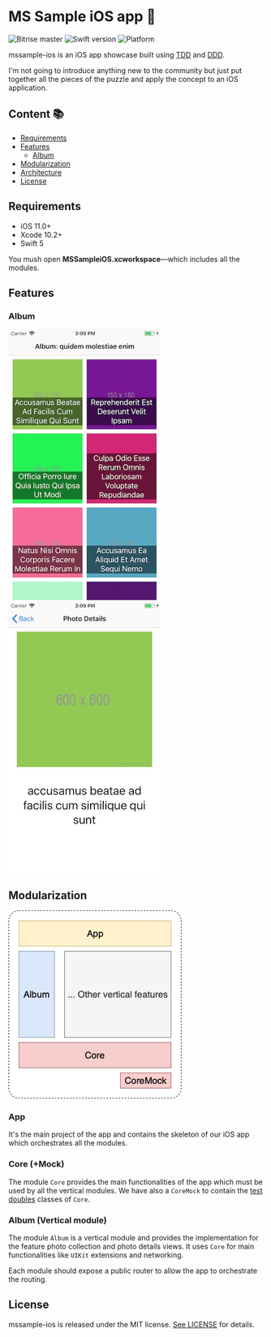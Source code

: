 # MS Sample iOS app 📱

![Bitrise master](https://app.bitrise.io/app/3831ffc3a6ccebbf/status.svg?token=lNr1vIk_qeG4911v9YKmOA&branch=master)
![Swift version](https://img.shields.io/badge/Swift-5.0-F16D39.svg?style=flat)
![Platform](https://img.shields.io/badge/Platform-iOS-blue)

mssample-ios is an iOS app showcase built using [TDD](https://en.wikipedia.org/wiki/Test-driven_development) and [DDD](https://en.wikipedia.org/wiki/Domain-driven_design).

I'm not going to introduce anything new to the community but just put together all the pieces of the puzzle and apply the concept to an iOS application.

## Content 📚

* [Requirements](#requirements)
* [Features](#features)
  * [Album](#album)
* [Modularization](#modularization)
* [Architecture](./doc/Architecture.md)
* [License](#license)

## Requirements

* iOS 11.0+
* Xcode 10.2+
* Swift 5

You mush open **MSSampleiOS.xcworkspace**—which includes all the modules.

## Features

### Album

![photo-collection](./.github/images/photo-collection-1.jpg)
![photo-details](./.github/images/photo-details-1.jpg)

## Modularization

![Modularization](./.github/images/Modularization-1.jpg)

### App

It's the main project of the app and contains the skeleton of our iOS app which orchestrates all the modules.

### Core (+Mock)

The module `Core` provides the main functionalities of the app which must be used by all the vertical modules.
We have also a `CoreMock` to contain the [test doubles](https://marcosantadev.com/test-doubles-swift/) classes of `Core`.

### Album (Vertical module)

The module `Album` is a vertical module and provides the implementation for the feature photo collection and photo details views. It uses `Core` for main functionalities like `UIKit` extensions and networking.

Each module should expose a public router to allow the app to orchestrate the routing.

## License

mssample-ios is released under the MIT license. [See LICENSE](LICENSE) for details.
